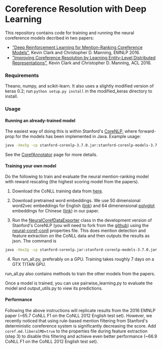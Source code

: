 # Coreference Resolution with Deep Learning

This repository contains code for training and running the neural coreference models decribed in two papers:
* ["Deep Reinforcement Learning for Mention-Ranking Coreference Models"](http://cs.stanford.edu/people/kevclark/resources/clark-manning-emnlp2016-deep.pdf), Kevin Clark and Christopher D. Manning, EMNLP 2016.
* ["Improving Coreference Resolution by Learning Entity-Level Distributed Representations"](http://cs.stanford.edu/people/kevclark/resources/clark-manning-acl16-improving.pdf), Kevin Clark and Christopher D. Manning, ACL 2016.

### Requirements
Theano, numpy, and scikit-learn. It also uses a slightly modified version of keras 0.2; run `python setup.py install` in the modified_keras directory to install.

### Usage
#### Running an already-trained model
The easiest way of doing this is within Stanford's [CoreNLP](https://github.com/stanfordnlp/CoreNLP), where forward-prop for the models has been implemented in Java. Example usage:
```bash
java -Xmx5g -cp stanford-corenlp-3.7.0.jar:stanford-corenlp-models-3.7.0.jar:* edu.stanford.nlp.pipeline.StanfordCoreNLP -annotators tokenize,ssplit,pos,lemma,ner,parse,mention,coref -coref.algorithm neural -file example_file.txt
```
See the [CorefAnnotator](http://stanfordnlp.github.io/CoreNLP/coref.html) page for more details.


#### Training your own model
Do the following to train and evaluate the neural mention-ranking model with reward rescaling (the highest scoring model from the papers).

1. Download the CoNLL training data from [here](http://conll.cemantix.org/2012/data.html).

2. Download pretrained word embeddings. We use 50 dimensional word2vec embeddings for English ([link](https://drive.google.com/open?id=0B5Y5rz_RUKRmdEFPcGIwZ2xLRW8)) and 64 dimenensional [polyglot](https://sites.google.com/site/rmyeid/projects/polyglot) embeddings for Chinese ([link](http://bit.ly/19bTKeS)) in our paper.

3. Run the [NeuralCorefDataExporter](https://github.com/stanfordnlp/CoreNLP/blob/master/src/edu/stanford/nlp/coref/neural/NeuralCorefDataExporter.java) class in the development version of Stanford's CoreNLP (you will need to fork from the [github](https://github.com/stanfordnlp/CoreNLP/)) using the [neural-coref-conll](https://github.com/stanfordnlp/CoreNLP/blob/master/src/edu/stanford/nlp/coref/properties/neural-english-conll.properties) properties file. This does mention detection and feature extraction on the CoNLL data and then outputs the results as json. The command is
```bash
java -Xmx2g -cp stanford-corenlp.jar:stanford-corenlp-models-3.7.0.jar:* edu.stanford.nlp.coref.neural.NeuralCorefDataExporter <properties-file> <output-path>
```

4. Run run_all.py, preferably on a GPU. Training takes roughly 7 days on a GTX TITAN GPU.

run_all.py also contains methods to train the other models from the papers.

Once a model is trained, you can use pairwise_learning.py to evaluate the model and output_utils.py to view its predictions.

#### Performance
Following the above instructions will replicate results from the 2016 EMNLP paper (~65.7 CoNLL F1 on the CoNLL 2012 English test set). However, we recently noticed that using rule-based mention filtering from Stanford's deterministic coreference system is significantly decreasing the score. Add ```coref.md.liberalMD=true``` to the properties file during feature extraction (step 3) to disable this filtering and achieve even better performance (~66.9 CoNLL F1 on the CoNLL 2012 English test set).
